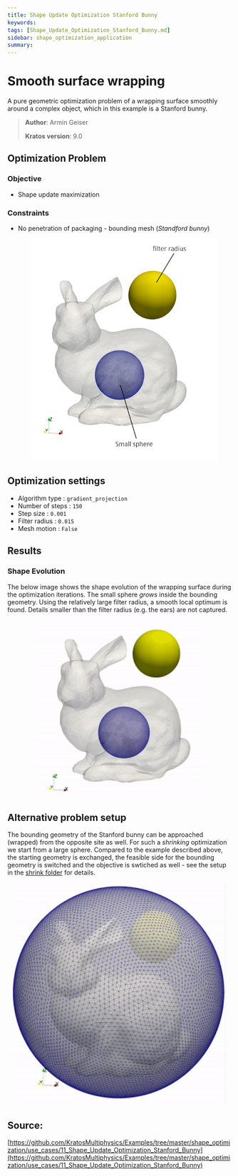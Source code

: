 ```yaml
---
title: Shape Update Optimization Stanford Bunny
keywords: 
tags: [Shape_Update_Optimization_Stanford_Bunny.md]
sidebar: shape_optimization_application
summary: 
---
```

# Smooth surface wrapping

A pure geometric optimization problem of a wrapping surface smoothly around a complex object, which in this example is a Stanford bunny.

> **Author**: Armin Geiser
>
> **Kratos version**: 9.0

## Optimization Problem

### Objective
- Shape update maximization

### Constraints
- No penetration of packaging - bounding mesh (*Standford bunny*)

  <p align="center">
    <img src="https://raw.githubusercontent.com/KratosMultiphysics/Examples/master/shape_optimization/use_cases/11_Shape_Update_Optimization_Stanford_Bunny/images/bunny_opt_setup.png" height="500">
  </p>

## Optimization settings
- Algorithm type : `gradient_projection`
- Number of steps : `150`
- Step size : `0.001`
- Filter radius : `0.015`
- Mesh motion : `False`

## Results

### Shape Evolution
The below image shows the shape evolution of the wrapping surface during the optimization iterations. The small sphere *grows* inside the bounding geometry. Using the relatively large filter radius, a smooth local optimum is found. Details smaller than the filter radius (e.g. the ears) are not captured.

<p align="center">
    <img src="https://raw.githubusercontent.com/KratosMultiphysics/Examples/master/shape_optimization/use_cases/11_Shape_Update_Optimization_Stanford_Bunny/images/bunny_results_smallSphere.gif" height="400">
</p>


## Alternative problem setup

The bounding geometry of the Stanford bunny can be approached (wrapped) from the opposite site as well. For such a *shrinking* optimization we start from a large sphere. Compared to the example described above, the starting geometry is exchanged, the feasible side for the bounding geometry is switched and the objective is swtiched as well - see the setup in the [shrink folder](shrink) for details.

  <p align="center">
    <img src="https://raw.githubusercontent.com/KratosMultiphysics/Examples/master/shape_optimization/use_cases/11_Shape_Update_Optimization_Stanford_Bunny/images/bunny_results_largeSphere.gif" height="500">
  </p>



## Source: 
[https://github.com/KratosMultiphysics/Examples/tree/master/shape_optimization/use_cases/11_Shape_Update_Optimization_Stanford_Bunny](https://github.com/KratosMultiphysics/Examples/tree/master/shape_optimization/use_cases/11_Shape_Update_Optimization_Stanford_Bunny)
